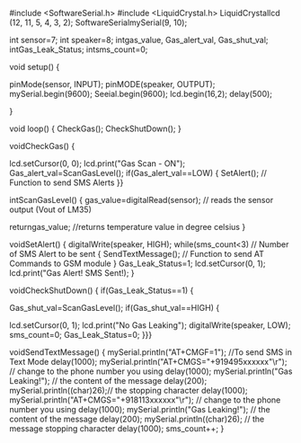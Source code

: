 #include <SoftwareSerial.h>
#include <LiquidCrystal.h>
LiquidCrystallcd (12, 11, 5, 4, 3, 2);
SoftwareSerialmySerial(9, 10);

int sensor=7;
int speaker=8;
intgas_value, Gas_alert_val, Gas_shut_val;
intGas_Leak_Status;
intsms_count=0;

void setup()
{

pinMode(sensor, INPUT);
pinMODE(speaker, OUTPUT);
mySerial.begin(9600);
Seeial.begin(9600);
lcd.begin(16,2);
delay(500);

}

void loop()
{
CheckGas();
CheckShutDown();
}

voidCheckGas()
{

lcd.setCursor(0, 0);
lcd.print("Gas Scan - ON");
Gas_alert_val=ScanGasLevel();
if(Gas_alert_val==LOW)
{
SetAlert(); // Function to send SMS Alerts
}}

intScanGasLevel()
{
gas_value=digitalRead(sensor); // reads the sensor output (Vout of LM35)

returngas_value; //returns temperature value in degree celsius
}

voidSetAlert()
{
digitalWrite(speaker, HIGH);
while(sms_count<3) // Number of SMS Alert to be sent
{
SendTextMessage(); // Function to send AT Commands to GSM module
}
Gas_Leak_Status=1;
lcd.setCursor(0, 1);
lcd.print("Gas Alert! SMS Sent!);
}

voidCheckShutDown()
{
if(Gas_Leak_Status==1)
{

Gas_shut_val=ScanGasLevel();
if(Gas_shut_val==HIGH)
{

lcd.setCursor(0, 1);
lcd.print("No Gas Leaking");
digitalWrite(speaker, LOW);
sms_count=0;
Gas_Leak_Status=0;
}}}

voidSendTextMessage()
{
mySerial.println("AT+CMGF=1"); //To send SMS in Text Mode
delay(1000);
mySerial.println("AT+CMGS=\"+919495xxxxxx\"\r"); // change to the phone number you using
delay(1000);
mySerial.println("Gas Leaking!"); // the content of the message
delay(200);
mySerial.println((char)26);// the stopping character
delay(1000);
mySerial.println("AT+CMGS=\"+918113xxxxxx\"\r"); // change to the phone number you using
delay(1000);
mySerial.println("Gas Leaking!"); // the content of the message
delay(200);
mySerial.println((char)26); // the message stopping character
delay(1000);
sms_count++;
}
